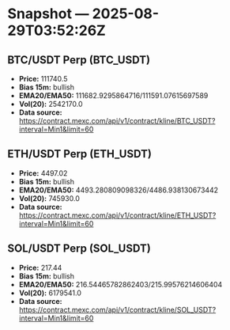 # Snapshot — 2025-08-29T03:52:26Z

## BTC/USDT Perp (BTC_USDT)
- **Price:** 111740.5
- **Bias 15m:** bullish
- **EMA20/EMA50:** 111682.9295864716/111591.07615697589
- **Vol(20):** 2542170.0
- **Data source:** https://contract.mexc.com/api/v1/contract/kline/BTC_USDT?interval=Min1&limit=60

## ETH/USDT Perp (ETH_USDT)
- **Price:** 4497.02
- **Bias 15m:** bullish
- **EMA20/EMA50:** 4493.280809098326/4486.938130673442
- **Vol(20):** 745930.0
- **Data source:** https://contract.mexc.com/api/v1/contract/kline/ETH_USDT?interval=Min1&limit=60

## SOL/USDT Perp (SOL_USDT)
- **Price:** 217.44
- **Bias 15m:** bullish
- **EMA20/EMA50:** 216.54465782862403/215.99576214606404
- **Vol(20):** 6179541.0
- **Data source:** https://contract.mexc.com/api/v1/contract/kline/SOL_USDT?interval=Min1&limit=60

